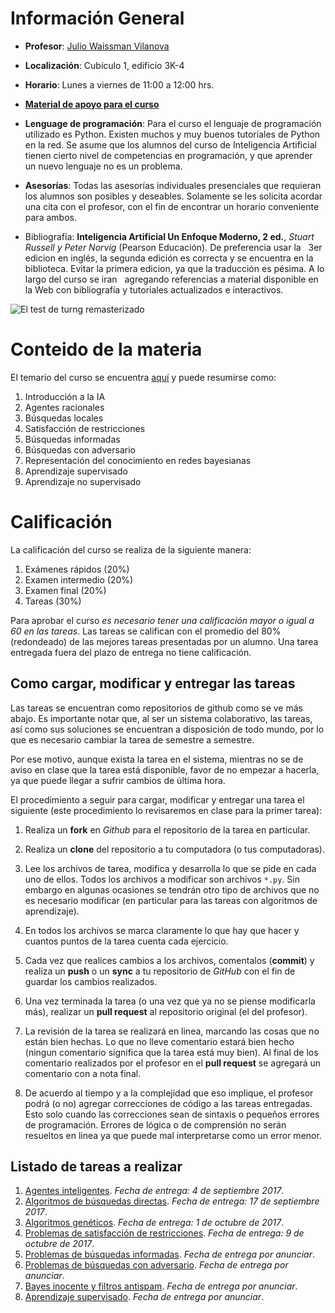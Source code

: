 # Información General

- **Profesor**: [Julio Waissman Vilanova](http://mat.uson.mx/~juliowaissman/)

- **Localización**: Cubículo 1, edificio 3K-4

- **Horario**: Lunes a viernes de 11:00 a 12:00 hrs.

- [**Material de apoyo para el curso**](http://ia-unison.github.io/material/) 

- **Lenguage de programación**: Para el curso el lenguaje de programación utilizado es Python. 
  Existen muchos y muy buenos tutoriales de Python en la red. 
  Se asume que los alumnos del curso de Inteligencia Artificial tienen cierto 
  nivel de competencias en programación, y que aprender un nuevo lenguaje 
  no es un problema. 

- **Asesorías**: Todas las asesorías individuales presenciales que requieran los 
   alumnos son posibles y deseables. Solamente se les solicita acordar una cita con el 
   profesor, con el fin de encontrar un horario conveniente para ambos. 
   
- Bibliografía: **Inteligencia Artificial Un Enfoque Moderno, 2 ed.**, 
   *Stuart Russell y Peter Norvig* (Pearson Educación). De preferencia usar la 
   3er edicion en inglés, la segunda edición es correcta y se encuentra en la biblioteca. 
   Evitar la primera edicion, ya que la traducción es pésima. A lo largo del curso se iran 
   agregando referencias a material disponible en la Web con bibliografía y tutoriales
   actualizados e interactivos.

![El test de turng remasterizado](https://imgs.xkcd.com/comics/turing_test.png "xkcd")

# Conteido de la materia

El temario del curso se encuentra [aquí](temario/temario.pdf) y puede resumirse como:

1. Introducción a la IA
2. Agentes racionales
3. Búsquedas locales
4. Satisfacción de restricciones
5. Búsquedas informadas
6. Búsquedas con adversario
7. Representación del conocimiento en redes bayesianas
8. Aprendizaje supervisado
9. Aprendizaje no supervisado

# Calificación

La calificación del curso se realiza de la siguiente manera:

1. Exámenes rápidos (20%)
2. Examen intermedio (20%)
3. Examen final (20%)
4. Tareas (30%)

Para aprobar el curso *es necesario tener una calificación mayor o igual a 60 en las tareas*.
Las tareas se califican con el promedio del 80% (redondeado) de las mejores 
tareas presentadas por un alumno. Una tarea entregada fuera del plazo de entrega no tiene calificación.


## Como cargar, modificar y entregar las tareas

Las tareas se encuentran como repositorios de github como se ve más abajo. 
Es importante notar que, al ser un sistema colaborativo, las tareas, 
así como sus soluciones se encuentran a disposición de todo mundo, 
por lo que es necesario cambiar la tarea de semestre a semestre.

Por ese motivo, aunque exista la tarea en el sistema, mientras no se de
aviso en clase que la tarea está disponible, favor de no empezar a hacerla, 
ya que puede llegar a sufrir cambios de última hora.

El procedimiento a seguir para cargar, modificar y entregar una tarea el siguiente
(este procedimiento lo revisaremos en clase para la primer tarea):

1. Realiza un **fork** en *Github* para el repositorio de la tarea en particular.

2. Realiza un **clone** del repositorio a tu computadora (o tus computadoras).

3. Lee los archivos de tarea, modifica y desarrolla lo que se pide en cada uno de ellos. 
   Todos los archivos a modificar son archivos `*.py`. Sin embargo en algunas ocasiones
   se tendrán otro tipo de archivos que no es necesario modificar (en particular 
   para las tareas con algoritmos de aprendizaje).

4. En todos los archivos se marca claramente lo que hay que hacer y cuantos puntos 
   de la tarea cuenta cada ejercicio.

5. Cada vez que realices cambios a los archivos, comentalos (**commit**) y realiza
   un **push** o un **sync** a tu repositorio de *GitHub* con el fin de guardar 
   los cambios realizados.

6. Una vez terminada la tarea (o una vez que ya no se piense modificarla más), realizar
   un **pull request** al repositorio original (el del profesor).

7. La revisión de la tarea se realizará en linea, marcando las cosas que no están 
   bien hechas. Lo que no lleve comentario estará bien hecho (ningun comentario significa
   que la tarea está muy bien). Al final de los comentario realizados por el profesor en 
   el **pull request** se agregará un comentario con a nota final.

8. De acuerdo al tiempo y a la complejidad que eso implique, el profesor podrá (o no) 
   agregar correcciones de código a las tareas entregadas. Esto solo cuando las correcciones
   sean de sintaxis o pequeños errores de programación. Errores de lógica o de comprensión 
   no serán resueltos en linea ya que puede mal interpretarse como un error menor.

## Listado de tareas a realizar

1. [Agentes inteligentes](https://github.com/IA-UNISON/tarea01-Agentes-Inteligentes). *Fecha de entrega: 4 de septiembre 2017*. 
2. [Algoritmos de búsquedas directas](https://github.com/IA-UNISON/tarea02-Temple-Simulado). *Fecha de entrega: 17 de septiembre 2017*. 
3. [Algoritmos genéticos](https://github.com/IA-UNISON/tarea03-Algoritmos-Geneticos). *Fecha de entrega: 1 de octubre de 2017*. 
4. [Problemas de satisfacción de restricciones](https://github.com/IA-UNISON/tarea04-SatisfaccionRestricciones). *Fecha de entrega: 9 de octubre de 2017*. 
5. [Problemas de búsquedas informadas](https://github.com/IA-UNISON-2015a/tarea05-Busquedas-Informadas). *Fecha de entrega por anunciar*. 
6. [Problemas de búsquedas con adversario](https://github.com/IA-UNISON-2015b/tarea06-Busqueda-Adversario/blob/master/README.md). *Fecha de entrega por anunciar*. 
7. [Bayes inocente y filtros antispam](https://github.com/IA-UNISON-2015b/tarea07-Naive-Bayes). *Fecha de entrega por anunciar*. 
8. [Aprendizaje supervisado](https://github.com/IA-UNISON-2015b/tarea08-aprendizaje_supervisado). *Fecha de entrega por anunciar*. 
